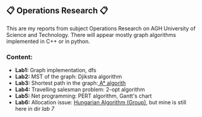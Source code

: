 ## :clipboard: Operations Research :clipboard:
This are my reports from subject Operations Research on AGH University of Science and Technology. There will appear mostly graph algorithms implemented in C++ or in python.

### Content:
<ul>
<li><strong>Lab1:</strong> Graph implementation, dfs</li>
<li><strong>Lab2:</strong> MST of the graph: Djikstra algorithm</li>
<li><strong>Lab3:</strong> Shortest path in the graph:<a href='https://github.com/wysogladszymon/Astar-Path-finding-Algorithm'> A* algorith</a></li>
<li><strong>Lab4:</strong> Travelling salesman problem: 2-opt algorithm</li>
<li><strong>Lab5:</strong> Net programming: PERT algorithm, Gantt's chart</li>
<li><strong>Lab6:</strong> Allocation issue: <a href='https://github.com/wysogladszymon/Hungarian-Algorithm.git'> Hungarian Algorithm (Group)</a>,  but mine is still here in dir <i>lab 7</i></li>
</ul>